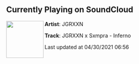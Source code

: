 ## Currently Playing on SoundCloud

[<img align="left" width="100" src="https://i1.sndcdn.com/artworks-A3QTAtX3oCyjuFMk-xo2hKQ-t500x500.jpg">](https://soundcloud.com/jgrxxn/jgrxxn-x-sxmpra-inferno)

**Artist**: JGRXXN 

**Track**: JGRXXN x Sxmpra - Inferno

Last updated at 04/30/2021 06:56
